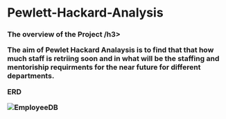 # Pewlett-Hackard-Analysis

<h3>The overview of the Project /h3>
  
  

  
 The aim of Pewlet Hackard Analaysis is to find that that how much staff is retriing soon and in what will be the staffing and mentoriship requirments for the near future for different departments.
  
  ERD
  
  ![EmployeeDB](https://user-images.githubusercontent.com/112028108/195224964-838c4b44-a5ef-4265-9d1e-ae4d97d95b8b.png)
